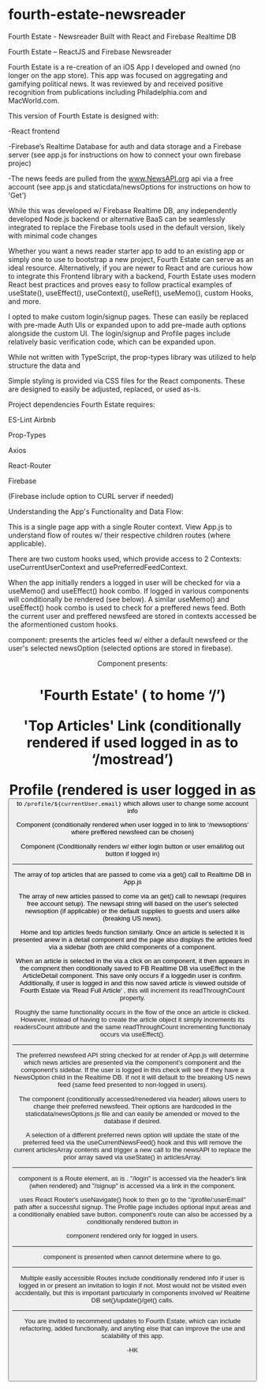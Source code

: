 # fourth-estate-newsreader 

Fourth Estate - Newsreader Built with React and Firebase Realtime DB 

  

Fourth Estate – ReactJS and Firebase Newsreader  
 
  

Fourth Estate is a re-creation of an iOS App I developed and owned (no longer on the app store). This app was focused on aggregating and gamifying political news. It was reviewed by and received positive recognition from publications including Philadelphia.com and MacWorld.com.  

  

This version of Fourth Estate is designed with: 

  

-React frontend 

-Firebase’s Realtime Database for auth and data storage and a Firebase server (see app.js for instructions on how to connect your own firebase projec) 

-The news feeds are pulled from the www.NewsAPI.org api via a free account (see app.js and staticdata/newsOptions for instructions on how to 'Get')  

  

While this was developed w/ Firebase Realtime DB, any independently developed Node.js backend or alternative BaaS can be seamlessly integrated to replace the Firebase tools used in the default version, likely with minimal code changes 

  

Whether you want a news reader starter app to add to an existing app or simply one to use to bootstrap a new project, Fourth Estate can serve as an ideal resource. Alternatively, if you are newer to React and are curious how to integrate this Frontend library with a backend, Fourth Estate uses modern React best practices and proves easy to follow practical examples of useState(), useEffect(), useContext(), useRef(), useMemo(), custom Hooks, and more.  

  

I opted to make custom login/signup pages. These can easily be replaced with pre-made Auth UIs or expanded upon to add pre-made auth options alongside the custom UI. The login/signup and Profile pages include relatively basic verification code, which can be expanded upon. 

  

While not written with TypeScript, the prop-types library was utilized to help structure the data and  

  

Simple styling is provided via CSS files for the React components. These are designed to easily be adjusted, replaced, or used as-is.  

  

Project dependencies Fourth Estate requires:  

  

ES-Lint Airbnb   

  

Prop-Types  

  

Axios  

  

React-Router  

  

Firebase 

  

(Firebase include option to CURL server if needed)  

  

  

  

Understanding the App's Functionality and Data Flow:  

  

  

This is a single page app with a single Router context. View App.js to understand flow of routes w/ their respective children routes (where applicable). 

  

There are two custom hooks used, which provide access to 2 Contexts: useCurrentUserContext and usePreferredFeedContext. 

  

When the app initially renders a logged in user will be checked for via a useMemo() and useEffect() hook combo. If logged in various components will conditionally be rendered (see below). A similar useMemo() and useEffect() hook combo is used to check for a preffered news feed. Both the current user and preffered newsfeed are stored in contexts accessed be the aformentioned custom hooks. 

  

  

  

<Home> component: presents the articles feed w/ either a default newsfeed or the user's selected newsOption (selected options are stored in firebase). 

  

  

<Header> Component presents:   

  

<H1> 'Fourth Estate' (<Link> to home ‘/’) 

  

'Top Articles' Link (conditionally rendered if used logged in as <Link> to ‘/mostread’)  

  

Profile (rendered is user logged in as <button> to `/profile/${currentUser.email}` which allows user to change some account info   

  

<NewsOptions> Component (conditionally rendered when user logged in to link to ‘/newsoptions’ where preffered newsfeed can be chosen) 

  

<UserDetails> Component (Conditionally renders w/ either login button or user email/log out button if logged in)  

  

__________ 

  

The array of top articles that are passed to <TopArticlesFeed> come via a get() call to Realtime DB in App.js 

  

The array of new articles passed to <Home> come via an get() call to newsapi (requires free account setup). The newsapi string will based on the user's selected newsoption (if applicable) or the default supplies to guests and users alike (breaking US news). 

  

Home and top articles feeds function similarly. Once an article is selected it is presented anew in a detail component and the page also displays the articles feed via a sidebar (both are child components of a <SelectedArticle> component. 

  

When an article is selected in the <ArticlesFeed> via a click on an <ArticleInFeed> component, it then appears in the <SelectedArticle> compnent then conditionally saved to FB Realtime DB via useEffect in the ArticleDetail component. This save only occurs if a loggedin user is confirm. Additionally, if user is logged in and this now saved article is viewed outside of Fourth Estate via 'Read Full Article' <a>, this will increment its readThroughCount property. 

  

Roughly the same functionality occurs in the flow of the <TopArticlesFeed> once an article is clicked. However, instead of having to create the article object it simply increments its readersCount attribute and the same readThroughCount incrementing functionaly occurs via useEffect(). 

  

___________ 

  

The preferred newsfeed API string checked for at render of App.js will determine which news articles are presented via the <Home> component's <ArticlesFeed> component and the <SelectedArticle> component's <ArticlesFeed> sidebar. If the user is logged in this check will see if they have a NewsOption child in the Realtime DB. If not it will default to the breaking US news feed (same feed presented to non-logged in users). 

  

The <NewsOptions> component (conditionally accessed/renedered via header) allows users to change their preferred newsfeed. Their options are hardcoded in the staticdata/newsOptions.js file and can easily be amended or moved to the database if desired. 

  

A selection of a different preferred news option will update the state of the preferred feed via the useCurrentNewsFeed() hook and this will remove the current articlesArray contents and trigger a new call to the newsAPI to replace the prior array saved via useState() in articlesArray. 

___________ 

  

<Login> component is a Route element, as is <SignUp>. "/login" is accessed via the header's link (when rendered) and "/signup" is accessed via a link in the <Login> component.  

  

<SignUp> uses React Router's useNavigate() hook to then go to the "/profile/:userEmail" path after a successful signup. The Profile page includes optional input areas and a conditionally enabled save button. <Profile> component's route can also be accessed by a conditionally rendered button in <Header> component rendered only for logged in users. 

____________ 

  

<NotFound> component is presented when <Router> cannot determine where to go. 

  

____________ 

  

Multiple easily accessible Routes include conditionally rendered info if user is logged in or present an invitation to login if not. Most would not be visited even accidentally, but this is important particularly in components involved w/ Realtime DB set()/update()/get() calls. 

  

____________ 

  

You are invited to recommend updates to Fourth Estate, which can include refactoring, added functionally, and anyting else that can improve the use and scalability of this app.  

  

-HK 
